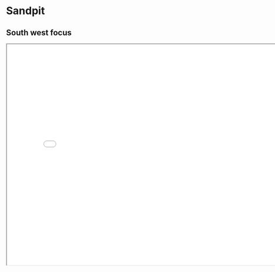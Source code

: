 # Sandpit

## South west focus

<iframe src="sw_cases.html" title="South west case focus" width=800 height=600></iframe>